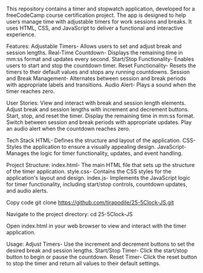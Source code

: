This repository contains a timer and stopwatch application, developed for a freeCodeCamp course certification project.
The app is designed to help users manage time with adjustable timers for work sessions and breaks.
It uses HTML, CSS, and JavaScript to deliver a functional and interactive experience.

Features:
Adjustable Timers- Allows users to set and adjust break and session lengths.
Real-Time Countdown- Displays the remaining time in mm:ss format and updates every second.
Start/Stop Functionality- Enables users to start and stop the countdown timer.
Reset Functionality- Resets the timers to their default values and stops any running countdowns.
Session and Break Management- Alternates between session and break periods with appropriate labels and transitions.
Audio Alert- Plays a sound when the timer reaches zero.

User Stories:
View and interact with break and session length elements.
Adjust break and session lengths with increment and decrement buttons.
Start, stop, and reset the timer.
Display the remaining time in mm:ss format.
Switch between session and break periods with appropriate updates.
Play an audio alert when the countdown reaches zero.

Tech Stack
HTML- Defines the structure and layout of the application.
CSS- Styles the application to ensure a visually appealing design.
JavaScript- Manages the logic for timer functionality, updates, and event handling.

Project Structure:
index.html- The main HTML file that sets up the structure of the timer application.
style.css- Contains the CSS styles for the application's layout and design.
index.js- Implements the JavaScript logic for timer functionality, including start/stop controls, countdown updates, and audio alerts.

Copy code
git clone https://github.com/tjrapodile/25-5Clock-JS.git

Navigate to the project directory:
cd 25-5Clock-JS

Open index.html in your web browser to view and interact with the timer application.

Usage:
Adjust Timers- Use the increment and decrement buttons to set the desired break and session lengths.
Start/Stop Timer- Click the start/stop button to begin or pause the countdown.
Reset Timer- Click the reset button to stop the timer and return all values to their default settings.
